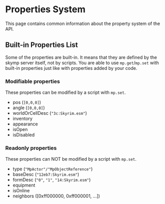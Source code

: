 # Properties System

This page contains common information about the property system of the API.

## Built-in Properties List

Some of the properties are built-in. It means that they are defined by the skymp server itself, not by scripts. You are able to use `mp.get`/`mp.set` with built-in properties just like with properties added by your code.

### Modifiable properties

These properties can be modified by a script with `mp.set`.

- pos (`[0,0,0]`)
- angle (`[0,0,0]`)
- worldOrCellDesc (`"3c:Skyrim.esm"`)
- inventory
- appearance
- isOpen
- isDisabled

### Readonly properties

These properties can NOT be modified by a script with `mp.set`.

- type (`"MpActor"/"MpObjectReference"`)
- baseDesc (`"12eb7:Skyrim.esm"`)
- formDesc (`"0"`, `"1"`, `"14:Skyrim.esm"`)
- equipment
- isOnline
- neighbors ([0xff000000, 0xff000001, ...])
